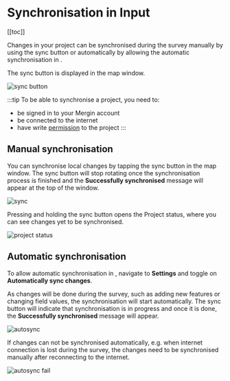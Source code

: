 # Synchronisation in Input
<Badge text="since Input 1.4.0" type="tip"/>
[[toc]]

Changes in your project can be synchronised during the survey manually by using the sync button or automatically by allowing the automatic synchronisation in <MobileAppName />. 

The sync button is displayed in the map window.

![sync button](../input-autosync.png)

:::tip
To be able to synchronise a project, you need to:
- be signed in to your Mergin account
- be connected to the internet
- have write [permission](../../manage/permissions/) to the project
:::

## Manual synchronisation
You can synchronise local changes by tapping the sync button in the map window. The sync button will stop rotating once the synchronisation process is finished and the **Successfully synchronised** message will appear at the top of the window.

![sync](./sync-success.png)

Pressing and holding the sync button opens the Project status, where you can see changes yet to be synchronised.

![project status](../input-project-status.png)


## Automatic synchronisation
To allow automatic synchronisation in <MobileAppName />, navigate to **Settings** and toggle on **Automatically sync changes**. 

As changes will be done during the survey, such as adding new features or changing field values, the synchronisation will start automatically. The sync button will indicate that synchronisation is in progress and once it is done, the **Successfully synchronised** message will appear.

![autosync](./autosync-settings.png)

If changes can not be synchronised automatically, e.g. when internet connection is lost during the survey, the changes need to be synchronised manually after reconnecting to the internet. 

![autosync fail](./autosync-fail.png)
